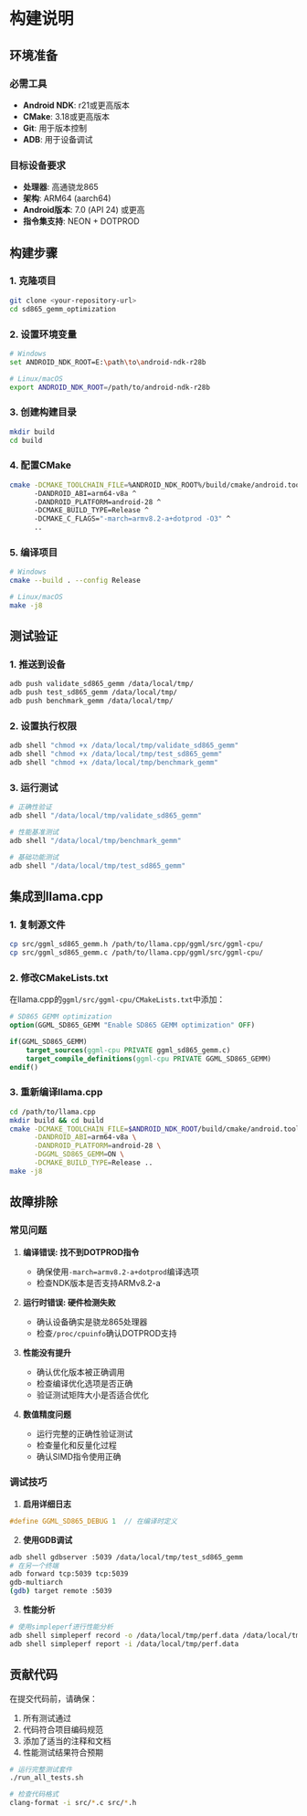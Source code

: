 # 构建说明

## 环境准备

### 必需工具
- **Android NDK**: r21或更高版本
- **CMake**: 3.18或更高版本  
- **Git**: 用于版本控制
- **ADB**: 用于设备调试

### 目标设备要求
- **处理器**: 高通骁龙865
- **架构**: ARM64 (aarch64)
- **Android版本**: 7.0 (API 24) 或更高
- **指令集支持**: NEON + DOTPROD

## 构建步骤

### 1. 克隆项目
```bash
git clone <your-repository-url>
cd sd865_gemm_optimization
```

### 2. 设置环境变量
```bash
# Windows
set ANDROID_NDK_ROOT=E:\path\to\android-ndk-r28b

# Linux/macOS
export ANDROID_NDK_ROOT=/path/to/android-ndk-r28b
```

### 3. 创建构建目录
```bash
mkdir build
cd build
```

### 4. 配置CMake
```bash
cmake -DCMAKE_TOOLCHAIN_FILE=%ANDROID_NDK_ROOT%/build/cmake/android.toolchain.cmake ^
      -DANDROID_ABI=arm64-v8a ^
      -DANDROID_PLATFORM=android-28 ^
      -DCMAKE_BUILD_TYPE=Release ^
      -DCMAKE_C_FLAGS="-march=armv8.2-a+dotprod -O3" ^
      ..
```

### 5. 编译项目
```bash
# Windows
cmake --build . --config Release

# Linux/macOS  
make -j8
```

## 测试验证

### 1. 推送到设备
```bash
adb push validate_sd865_gemm /data/local/tmp/
adb push test_sd865_gemm /data/local/tmp/
adb push benchmark_gemm /data/local/tmp/
```

### 2. 设置执行权限
```bash
adb shell "chmod +x /data/local/tmp/validate_sd865_gemm"
adb shell "chmod +x /data/local/tmp/test_sd865_gemm"
adb shell "chmod +x /data/local/tmp/benchmark_gemm"
```

### 3. 运行测试
```bash
# 正确性验证
adb shell "/data/local/tmp/validate_sd865_gemm"

# 性能基准测试
adb shell "/data/local/tmp/benchmark_gemm"

# 基础功能测试
adb shell "/data/local/tmp/test_sd865_gemm"
```

## 集成到llama.cpp

### 1. 复制源文件
```bash
cp src/ggml_sd865_gemm.h /path/to/llama.cpp/ggml/src/ggml-cpu/
cp src/ggml_sd865_gemm.c /path/to/llama.cpp/ggml/src/ggml-cpu/
```

### 2. 修改CMakeLists.txt
在llama.cpp的`ggml/src/ggml-cpu/CMakeLists.txt`中添加：
```cmake
# SD865 GEMM optimization
option(GGML_SD865_GEMM "Enable SD865 GEMM optimization" OFF)

if(GGML_SD865_GEMM)
    target_sources(ggml-cpu PRIVATE ggml_sd865_gemm.c)
    target_compile_definitions(ggml-cpu PRIVATE GGML_SD865_GEMM)
endif()
```

### 3. 重新编译llama.cpp
```bash
cd /path/to/llama.cpp
mkdir build && cd build
cmake -DCMAKE_TOOLCHAIN_FILE=$ANDROID_NDK_ROOT/build/cmake/android.toolchain.cmake \
      -DANDROID_ABI=arm64-v8a \
      -DANDROID_PLATFORM=android-28 \
      -DGGML_SD865_GEMM=ON \
      -DCMAKE_BUILD_TYPE=Release ..
make -j8
```

## 故障排除

### 常见问题

1. **编译错误: 找不到DOTPROD指令**
   - 确保使用`-march=armv8.2-a+dotprod`编译选项
   - 检查NDK版本是否支持ARMv8.2-a

2. **运行时错误: 硬件检测失败**
   - 确认设备确实是骁龙865处理器
   - 检查`/proc/cpuinfo`确认DOTPROD支持

3. **性能没有提升**
   - 确认优化版本被正确调用
   - 检查编译优化选项是否正确
   - 验证测试矩阵大小是否适合优化

4. **数值精度问题**
   - 运行完整的正确性验证测试
   - 检查量化和反量化过程
   - 确认SIMD指令使用正确

### 调试技巧

1. **启用详细日志**
```c
#define GGML_SD865_DEBUG 1  // 在编译时定义
```

2. **使用GDB调试**
```bash
adb shell gdbserver :5039 /data/local/tmp/test_sd865_gemm
# 在另一个终端
adb forward tcp:5039 tcp:5039
gdb-multiarch
(gdb) target remote :5039
```

3. **性能分析**
```bash
# 使用simpleperf进行性能分析
adb shell simpleperf record -o /data/local/tmp/perf.data /data/local/tmp/benchmark_gemm
adb shell simpleperf report -i /data/local/tmp/perf.data
```

## 贡献代码

在提交代码前，请确保：

1. 所有测试通过
2. 代码符合项目编码规范
3. 添加了适当的注释和文档
4. 性能测试结果符合预期

```bash
# 运行完整测试套件
./run_all_tests.sh

# 检查代码格式
clang-format -i src/*.c src/*.h
```
